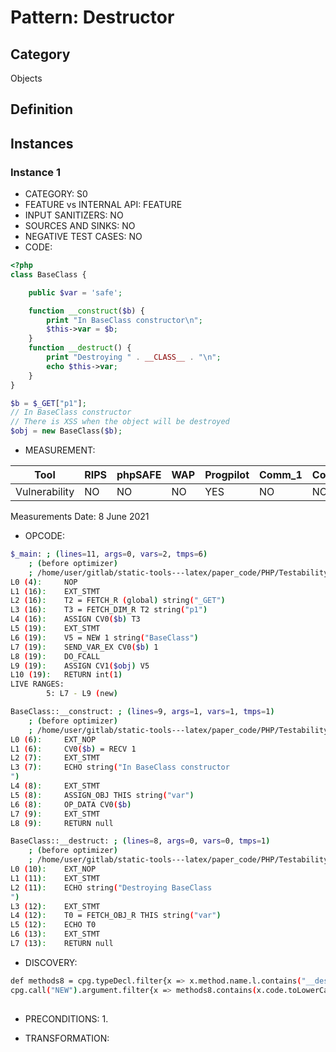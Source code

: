 # Pattern: Destructor

## Category

Objects

## Definition

## Instances

### Instance 1

- CATEGORY: S0
- FEATURE vs INTERNAL API: FEATURE
- INPUT SANITIZERS:  NO
- SOURCES AND SINKS: NO 
- NEGATIVE TEST CASES: NO
- CODE:

```php
<?php
class BaseClass {

    public $var = 'safe';

    function __construct($b) {
        print "In BaseClass constructor\n";
        $this->var = $b;
    }
    function __destruct() {
        print "Destroying " . __CLASS__ . "\n";
        echo $this->var;
    }
}

$b = $_GET["p1"];
// In BaseClass constructor
// There is XSS when the object will be destroyed
$obj = new BaseClass($b);
```

- MEASUREMENT:

| Tool          | RIPS | phpSAFE | WAP  | Progpilot | Comm_1 | Comm_2 | Correct |
| ------------- | ---- | ------- | ---- | --------- | ------- | --------- | ------- |
| Vulnerability | NO   | NO      | NO   | YES       | NO      | NO        | YES     |
Measurements Date: 8 June 2021

- OPCODE:

```bash
$_main: ; (lines=11, args=0, vars=2, tmps=6)
    ; (before optimizer)
    ; /home/user/gitlab/static-tools---latex/paper_code/PHP/Testability_Patterns/28_destructor/28_destructor.php:1-19
L0 (4):     NOP
L1 (16):    EXT_STMT
L2 (16):    T2 = FETCH_R (global) string("_GET")
L3 (16):    T3 = FETCH_DIM_R T2 string("p1")
L4 (16):    ASSIGN CV0($b) T3
L5 (19):    EXT_STMT
L6 (19):    V5 = NEW 1 string("BaseClass")
L7 (19):    SEND_VAR_EX CV0($b) 1
L8 (19):    DO_FCALL
L9 (19):    ASSIGN CV1($obj) V5
L10 (19):   RETURN int(1)
LIVE RANGES:
        5: L7 - L9 (new)

BaseClass::__construct: ; (lines=9, args=1, vars=1, tmps=1)
    ; (before optimizer)
    ; /home/user/gitlab/static-tools---latex/paper_code/PHP/Testability_Patterns/28_destructor/28_destructor.php:6-9
L0 (6):     EXT_NOP
L1 (6):     CV0($b) = RECV 1
L2 (7):     EXT_STMT
L3 (7):     ECHO string("In BaseClass constructor
")
L4 (8):     EXT_STMT
L5 (8):     ASSIGN_OBJ THIS string("var")
L6 (8):     OP_DATA CV0($b)
L7 (9):     EXT_STMT
L8 (9):     RETURN null

BaseClass::__destruct: ; (lines=8, args=0, vars=0, tmps=1)
    ; (before optimizer)
    ; /home/user/gitlab/static-tools---latex/paper_code/PHP/Testability_Patterns/28_destructor/28_destructor.php:10-13
L0 (10):    EXT_NOP
L1 (11):    EXT_STMT
L2 (11):    ECHO string("Destroying BaseClass
")
L3 (12):    EXT_STMT
L4 (12):    T0 = FETCH_OBJ_R THIS string("var")
L5 (12):    ECHO T0
L6 (13):    EXT_STMT
L7 (13):    RETURN null
```

- DISCOVERY:

```bash
def methods8 = cpg.typeDecl.filter{x => x.method.name.l.contains("__destruct")}.name.l
cpg.call("NEW").argument.filter{x => methods8.contains(x.code.toLowerCase)}.size
    
```

- PRECONDITIONS:
   1.

- TRANSFORMATION: 

```

```

